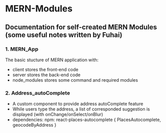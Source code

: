# MERN-Modules
## Documentation for self-created MERN Modules (some useful notes written by Fuhai)

### 1. MERN_App
The basic stucture of MERN application with:
- client stores the front-end code
- server stores the back-end code
- node_modules stores some command and required modules


### 2. Address_autoComplete
- A custom component to provide address autoComplete feature
- While users type the address, a list of corresponded suggestion is displayed (with onChange/onSelect/onBlur)
- dependencies:
    npm:  react-places-autocomplete { PlacesAutocomplete, geocodeByAddress }
